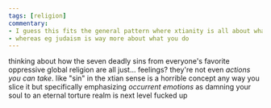 ```yaml
---
tags: [religion]
commentary:
- I guess this fits the general pattern where xtianity is all about what you think
- whereas eg judaism is way more about what you do
---
```


thinking about how the seven deadly sins from everyone's favorite oppressive global religion are all just... feelings? they're not even *actions you can take*. like "sin" in the xtian sense is a horrible concept any way you slice it but specifically emphasizing *occurrent emotions* as damning your soul to an eternal torture realm is next level fucked up
